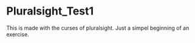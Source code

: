 # Pluralsight_Test1

This is made with the curses of pluralsight.
Just a simpel beginning of an exercise.
